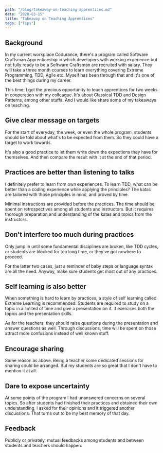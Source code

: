 ```yaml
---
path: "/blog/takeaway-on-teaching-apprentices.md"
date: "2020-03-15"
title: "Takeaway on Teaching Apprentices"
tags: ["Tips"]
---
```

## Background
In my current workplace Codurance, there's a program called Software Craftsman Apprenticeship in which developers with working experience but not fully ready to be a Software Craftsman are recruited with salary. They will take a three month courses to learn everything covering Extreme Programming, TDD, Agile etc. Myself has been through that and it's one of the best things during my career.

This time, I got the precious opportunity to teach apprentices for two weeks in cooperation with my colleague. It's about Classical TDD and Design Patterns, among other stuffs. And I would like share some of my takeaways on teaching.

## Give clear message on targets
For the start of everyday, the week, or even the whole program, students should be told about what's to be expected from them. So they could have a target to work towards.

It's also a good practice to let them write down the expections they have for themselves. And then compare the result with it at the end of that period.

## Practices are better than listening to talks
I definitely prefer to learn from own experiences. To learn TDD, what can be better than a coding experience while applying the principles? The katas are tailored with those principles in mind, and proved by time. 

Minimal instructions are provided before the practices. The time should be spent on retrospectives among all students and instructors. But it requires thorough preparation and understanding of the katas and topics from the instructors.

## Don't interfere too much during practices
Only jump in until some fundamental disciplines are broken, like TDD cycles, or students are blocked for too long time, or they've got nowhere to proceed. 

For the latter two cases, just a reminder of baby steps or language syntax are all the need. Anyway, make sure students get most out of any practices.

## Self learning is also better
When something is hard to learn by practices, a style of self learning called Extreme Learning is recommended. Students are required to study on a topic in a limited of time and give a presentation on it. It exercises both the topics and the presentation skills.

As for the teachers, they should raise questions during the presentation and answer questions as well. Through discussions, time will be spent on those attract more confusions instead of well known stuff.

## Encourage sharing
Same reason as above. Being a teacher some dedicated sessions for sharing could be arranged. But my students are so great that I don't have to mention it at all.

## Dare to expose uncertainty
At some points of the program I had unanswered concerns on several topics. So after students had finished their practices and obtained their own understanding, I asked for their opinions and it triggered another discussions. That turns out to be my best memory of that day.

## Feedback
Publicly or privately, mutual feedbacks among students and between students and teachers   should happen.
